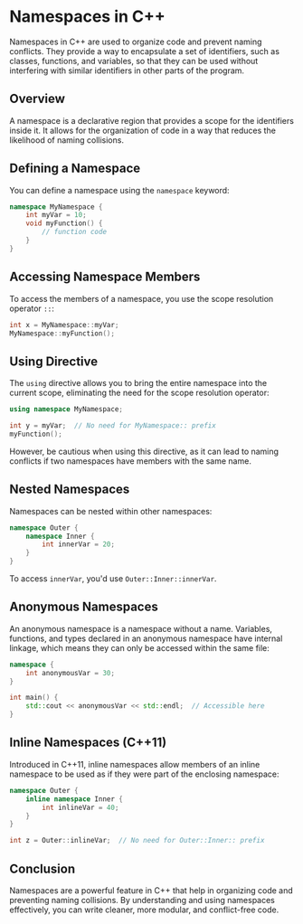 
# Namespaces in C++

Namespaces in C++ are used to organize code and prevent naming conflicts. They provide a way to encapsulate a set of identifiers, such as classes, functions, and variables, so that they can be used without interfering with similar identifiers in other parts of the program.

## Overview

A namespace is a declarative region that provides a scope for the identifiers inside it. It allows for the organization of code in a way that reduces the likelihood of naming collisions.

## Defining a Namespace

You can define a namespace using the `namespace` keyword:

```cpp
namespace MyNamespace {
    int myVar = 10;
    void myFunction() {
        // function code
    }
}
```

## Accessing Namespace Members

To access the members of a namespace, you use the scope resolution operator `::`:

```cpp
int x = MyNamespace::myVar;
MyNamespace::myFunction();
```

## Using Directive

The `using` directive allows you to bring the entire namespace into the current scope, eliminating the need for the scope resolution operator:

```cpp
using namespace MyNamespace;

int y = myVar;  // No need for MyNamespace:: prefix
myFunction();
```

However, be cautious when using this directive, as it can lead to naming conflicts if two namespaces have members with the same name.

## Nested Namespaces

Namespaces can be nested within other namespaces:

```cpp
namespace Outer {
    namespace Inner {
        int innerVar = 20;
    }
}
```

To access `innerVar`, you'd use `Outer::Inner::innerVar`.

## Anonymous Namespaces

An anonymous namespace is a namespace without a name. Variables, functions, and types declared in an anonymous namespace have internal linkage, which means they can only be accessed within the same file:

```cpp
namespace {
    int anonymousVar = 30;
}

int main() {
    std::cout << anonymousVar << std::endl;  // Accessible here
}
```

## Inline Namespaces (C++11)

Introduced in C++11, inline namespaces allow members of an inline namespace to be used as if they were part of the enclosing namespace:

```cpp
namespace Outer {
    inline namespace Inner {
        int inlineVar = 40;
    }
}

int z = Outer::inlineVar;  // No need for Outer::Inner:: prefix
```

## Conclusion

Namespaces are a powerful feature in C++ that help in organizing code and preventing naming collisions. By understanding and using namespaces effectively, you can write cleaner, more modular, and conflict-free code.
